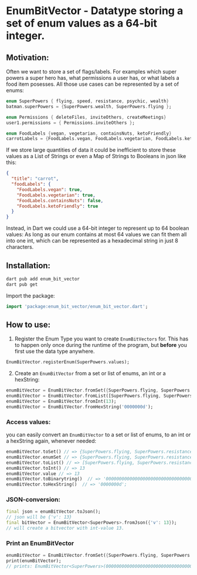 # EnumBitVector - Datatype storing a set of enum values as a 64-bit integer.
## Motivation:
Often we want to store a set of flags/labels. For examples which super powers a super hero has, what permissions a user has, or what labels a food item posesses.
All those use cases can be represented by a set of enums:
```dart
enum SuperPowers { flying, speed, resistance, psychic, wealth}
batman.superPowers = {SuperPowers.wealth, SuperPowers.flying };

enum Permissions { deleteFiles, inviteOthers, createMeetings}
user1.permissions = { Permissions.inviteOthers };

enum FoodLabels {vegan, vegetarian, containsNuts, ketoFriendly}
carrotLabels = {FoodLabels.vegan, FoodLabels.vegetarian, FoodLabels.ketoFriendly};
```
If we store large quantities of data it could be inefficient to store these values as a List of Strings or even a Map of Strings to Booleans in json like this:

```json
{
  "title": "carrot",
  "foodLabels": {
    "FoodLabels.vegan": true,
    "FoodLabels.vegetarian": true,
    "FoodLabels.containsNuts": false,
    "FoodLabels.ketoFriendly": true
  }
}
```
Instead, in Dart we could use a 64-bit integer to represent up to 64 boolean values: As long as our enum contains at most 64 values we can fit them all into one int, which can be represented as a hexadecimal string in just 8 characters.
## Installation:
```bash
dart pub add enum_bit_vector
dart pub get
```
Import the package:
```dart
import 'package:enum_bit_vector/enum_bit_vector.dart';
```
## How to use:
1. Register the Enum Type you want to create `EnumBitVectors` for. This has to happen only once during the runtime of the program, but **before** you first use the data type anywhere.
```dart
EnumBitVector.registerEnum(SuperPowers.values);
```
2. Create an `EnumBitVector` from a set or list of enums, an int or a hexString:
```dart
enumBitVector = EnumBitVector.fromSet({SuperPowers.flying, SuperPowers.resistance, SuperPowers.psychic});
enumBitVector = EnumBitVector.fromList([SuperPowers.flying, SuperPowers.resistance, SuperPowers.psychic]);
enumBitVector = EnumBitVector.fromInt(13); 
enumBitVector = EnumBitVector.fromHexString('0000000d');
```
### Access values:
you can easily convert an `EnumBitVector` to a set or list of enums, to an int or a hexString again, whenever needed:
```dart
enumBitVector.toSet() // => {SuperPowers.flying, SuperPowers.resistance, SuperPowers.psychic}
enumBitVector.enumSet // => {SuperPowers.flying, SuperPowers.resistance, SuperPowers.psychic}
enumBitVector.toList() // => [SuperPowers.flying, SuperPowers.resistance, SuperPowers.psychic]
enumBitVector.toInt() // => 13
enumBitVector.value // => 13
enumBitVector.toBinarytring()  // => '0000000000000000000000000000000000000000000000000000000001101';
enumBitVector.toHexString()  // => '0000000d';
```
### JSON-conversion:
```dart
final json = enumBitVector.toJson();
// json will be {'v': 13}
final bitVector = EnumBitVector<SuperPowers>.fromJson({'v': 13});
// will create a bitvector with int-value 13.
```
### Print an EnumBitVector<T>

```dart
enumBitVector = EnumBitVector.fromSet({SuperPowers.flying, SuperPowers.resistance, SuperPowers.psychic});
print(enumBitVector);
// prints: EnumBitVector<SuperPowers>(0000000000000000000000000000000000000000000000000000000000001101 = {SuperPowers.flying, SuperPowers.resistance, SuperPowers.psychic})
```
